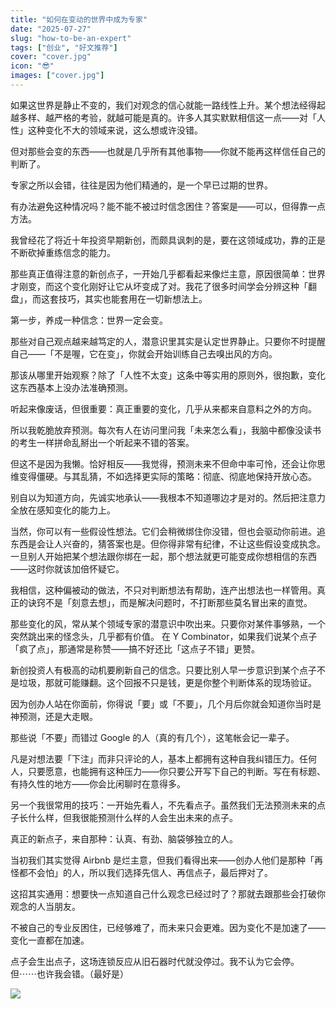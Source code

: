 ```yaml
---
title: "如何在变动的世界中成为专家"
date: "2025-07-27"
slug: "how-to-be-an-expert"
tags: ["创业", "好文推荐"]
cover: "cover.jpg"
icon: "😎"
images: ["cover.jpg"]
---
```

如果这世界是静止不变的，我们对观念的信心就能一路线性上升。某个想法经得起越多样、越严格的考验，就越可能是真的。许多人其实默默相信这一点——对「人性」这种变化不大的领域来说，这么想或许没错。



但对那些会变的东西——也就是几乎所有其他事物——你就不能再这样信任自己的判断了。



专家之所以会错，往往是因为他们精通的，是一个早已过期的世界。



有办法避免这种情况吗？能不能不被过时信念困住？答案是——可以，但得靠一点方法。



我曾经花了将近十年投资早期新创，而颇具讽刺的是，要在这领域成功，靠的正是不断砍掉重练信念的能力。



那些真正值得注意的新创点子，一开始几乎都看起来像烂主意，原因很简单：世界才刚变，而这个变化刚好让它从坏变成了对。我花了很多时间学会分辨这种「翻盘」，而这套技巧，其实也能套用在一切新想法上。



第一步，养成一种信念：世界一定会变。



那些对自己观点越来越笃定的人，潜意识里其实是认定世界静止。只要你不时提醒自己——「不是喔，它在变」，你就会开始训练自己去嗅出风的方向。



那该从哪里开始观察？除了「人性不太变」这条中等实用的原则外，很抱歉，变化这东西基本上没办法准确预测。



听起来像废话，但很重要：真正重要的变化，几乎从来都来自意料之外的方向。



所以我乾脆放弃预测。每次有人在访问里问我「未来怎么看」，我脑中都像没读书的考生一样拼命乱掰出一个听起来不错的答案。



但这不是因为我懒。恰好相反——我觉得，预测未来不但命中率可怜，还会让你思维变得僵硬。与其乱猜，不如选择更实际的策略：彻底、彻底地保持开放心态。



别自以为知道方向，先诚实地承认——我根本不知道哪边才是对的。然后把注意力全放在感知变化的能力上。



当然，你可以有一些假设性想法。它们会稍微绑住你没错，但也会驱动你前进。追东西是会让人兴奋的，猜答案也是。但你得非常有纪律，不让这些假设变成执念。
一旦别人开始把某个想法跟你绑在一起，那个想法就更可能变成你想相信的东西——这时你就该加倍怀疑它。



我相信，这种偏被动的做法，不只对判断想法有帮助，连产出想法也一样管用。真正的诀窍不是「刻意去想」，而是解决问题时，不打断那些莫名冒出来的直觉。



那些变化的风，常从某个领域专家的潜意识中吹出来。只要你对某件事够熟，一个突然跳出来的怪念头，几乎都有价值。
在 Y Combinator，如果我们说某个点子「疯了点」，那通常是称赞——搞不好还比「这点子不错」更赞。



新创投资人有极高的动机要刷新自己的信念。只要比别人早一步意识到某个点子不是垃圾，那就可能赚翻。这个回报不只是钱，更是你整个判断体系的现场验证。



因为创办人站在你面前，你得说「要」或「不要」，几个月后你就会知道你当时是神预测，还是大走眼。



那些说「不要」而错过 Google 的人（真的有几个），这笔帐会记一辈子。



凡是对想法要「下注」而非只评论的人，基本上都拥有这种自我纠错压力。任何人，只要愿意，也能拥有这种压力——你只要公开写下自己的判断。写在有标题、有持久性的地方——你会比闲聊时在意得多。



另一个我很常用的技巧：一开始先看人，不先看点子。虽然我们无法预测未来的点子长什么样，但我很能预测什么样的人会生出未来的点子。



真正的新点子，来自那种：认真、有劲、脑袋够独立的人。



当初我们其实觉得 Airbnb 是烂主意，但我们看得出来——创办人他们是那种「再怪都不会怕」的人，所以我们选择先信人、再信点子，最后押对了。



这招其实通用：想要快一点知道自己什么观念已经过时了？那就去跟那些会打破你观念的人当朋友。



不被自己的专业反困住，已经够难了，而未来只会更难。因为变化不是加速了——变化一直都在加速。



点子会生出点子，这场连锁反应从旧石器时代就没停过。我不认为它会停。
但⋯⋯也许我会错。（最好是）




![](https://prod-files-secure.s3.us-west-2.amazonaws.com/112d0858-5090-4d34-a606-b75eb8d65fd2/46476355-9cf3-4e99-9b7a-3531bc426380/1000202064.png?X-Amz-Algorithm=AWS4-HMAC-SHA256&X-Amz-Content-Sha256=UNSIGNED-PAYLOAD&X-Amz-Credential=ASIAZI2LB466SK3TYRCH%2F20251016%2Fus-west-2%2Fs3%2Faws4_request&X-Amz-Date=20251016T153403Z&X-Amz-Expires=3600&X-Amz-Security-Token=IQoJb3JpZ2luX2VjEOf%2F%2F%2F%2F%2F%2F%2F%2F%2F%2FwEaCXVzLXdlc3QtMiJGMEQCIGuoZN%2BncnlRMxNWVccxDeH%2Bb%2FtjI9v96tJB9sofuCVrAiAiKHuLNNoKeaYZyWQsqxR4y4b9yXWv2Y9701BuyBVoiiqIBAiQ%2F%2F%2F%2F%2F%2F%2F%2F%2F%2F8BEAAaDDYzNzQyMzE4MzgwNSIMbkr8ybceRYp6Jly6KtwDUDw82%2F%2FW6MkAwGEQgc2FHNSRQ5buDYFP6ir6IImprBItugodTjtOtShOJtjiglK%2B8l2ZTalsh4a6xDs30wIj26ySeHIOrq2Dr1FeKf1NZP%2B2gXmfZ17FUc9tdqhMgWHdqebAbdQ2gTUzhVLk%2Fq5SUaR3x21L95uwVO8T42G520BQh2zRIMqULBuQtfnBQTS4HjIu48DfUmjoVesh7LYkqZAvB5wO%2FVpCvBdpi43p2mVUbL5FMyDvsLknqGvqKayd2hRllKgbEZ6gyp3jz5chORVp6MzCBLmLb0guIBpi0gvG1lX8DMZx%2FR3C6%2Bkb19eSoavcNcn6ErJcMnKP1KVu%2BU6%2Fj3ugE7cWawVxRgcTLUkv7WPaS6%2BtQrW3fllWkLPa3bh%2FtYYIfs6GRH%2FW1GBkZzjCU4nbx%2B%2BjtgF1yUyx1yaWT%2Fz2vxmT82aaHs3gqx8yZ8P7s8csQPRnL5DnCVPtrUIOhnoRoR%2F6ZKwEcLIjiK3tGb5ZD7dkXxCwSvF7uB%2BPF%2FaJLpnuSOeaiyNkEm2h1NjdsBvHU7W1Do5KrfpJqVJCm9MTyiJzJooKG8bYRnj0UP6pGem10UZwBBPb9H2i2%2BY5JqqXlAO9zDkClj%2FC%2BgC3cwjWjxvZuT1yIc8wvYrExwY6pgELSlm6wku5t4hOBeo4S%2BNM2qEzGoj5KtVa4sV8jBlnRnUTOWHZEiDjlDj1qFXS4D2I%2F%2FexxCpokXL56h5LXAIqMnU%2BImeA6n6dlGYffYmmcWNpzpROM5xTMZXtYDFYM61qZue3F7ozJM7jJTuStieieTq6CmeNdBdxX%2F4Tr3FNBnFdPSqv3kpKzcAr%2FACKATNbgw%2By9VuH9tSDCL1lK%2FIjmFNOypZE&X-Amz-Signature=b7c4316fd5b16027cb81df521cc91dcd9ca149b5557e320d4be0248dbd3b3532&X-Amz-SignedHeaders=host&x-amz-checksum-mode=ENABLED&x-id=GetObject)

